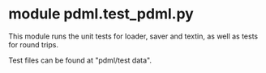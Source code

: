 # module pdml.test_pdml.py

This module runs the unit tests for loader,
saver and textin, as well as tests for
round trips.

Test files can be found at "pdml/test data".
